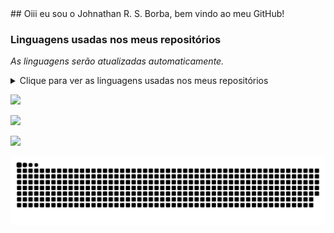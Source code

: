 <div>
## Oiii eu sou o Johnathan R. S. Borba, bem vindo ao meu GitHub!
</div>

### Linguagens usadas nos meus repositórios

<!--START_SECTION:languages-->
*As linguagens serão atualizadas automaticamente.*
<!--END_SECTION:languages-->

<details>
<summary>Clique para ver as linguagens usadas nos meus repositórios</summary>

<!--START_SECTION:languages-->
*As linguagens serão atualizadas automaticamente.*
<!--END_SECTION:languages-->

</details>



<div> 
 
  <a href="https://www.instagram.com/johnathan.santoss/" target="_blank"><img src="https://img.shields.io/badge/-Instagram-%23E4405F?style=for-the-badge&logo=instagram&logoColor=white" target="_blank"></a>


  <a href = "mailto:johnathan.developer@gmail.com"><img src="https://img.shields.io/badge/-Gmail-%23333?style=for-the-badge&logo=gmail&logoColor=white" target="_blank"></a>

  <a href="https://www.linkedin.com/in/johnathan-santos/" target="_blank"><img src="https://img.shields.io/badge/-LinkedIn-%230077B5?style=for-the-badge&logo=linkedin&logoColor=white" target="_blank"></a> 
  
</div>


<picture>
  <source media="(prefers-color-scheme: dark)" srcset="https://raw.githubusercontent.com/dev-johnathan/dev-johnathan/output/github-contribution-grid-snake-dark.svg">
  <source media="(prefers-color-scheme: light)" srcset="https://raw.githubusercontent.com/dev-johnathan/dev-johnathan/output/github-contribution-grid-snake.svg">
  <img alt="github contribution grid snake animation" src="https://raw.githubusercontent.com/dev-johnathan/dev-johnathan/output/github-contribution-grid-snake.svg">
</picture>
